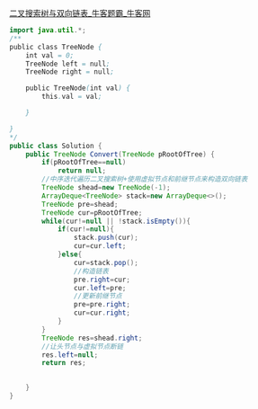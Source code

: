 [二叉搜索树与双向链表_牛客题霸_牛客网](https://www.nowcoder.com/practice/947f6eb80d944a84850b0538bf0ec3a5?tpId=13&tqId=23253&sourceUrl=%2Fexam%2Foj%2Fta%3Fpage%3D1%26tpId%3D13%26type%3D13)

```java
import java.util.*;
/**
public class TreeNode {
    int val = 0;
    TreeNode left = null;
    TreeNode right = null;

    public TreeNode(int val) {
        this.val = val;

    }

}
*/
public class Solution {
    public TreeNode Convert(TreeNode pRootOfTree) {
        if(pRootOfTree==null)
            return null;
        //中序迭代遍历二叉搜索树+使用虚拟节点和前继节点来构造双向链表
        TreeNode shead=new TreeNode(-1);
        ArrayDeque<TreeNode> stack=new ArrayDeque<>();
        TreeNode pre=shead;
        TreeNode cur=pRootOfTree;
        while(cur!=null || !stack.isEmpty()){
            if(cur!=null){
                stack.push(cur);
                cur=cur.left;
            }else{
                cur=stack.pop();
                //构造链表
                pre.right=cur;
                cur.left=pre;
                //更新前继节点
                pre=pre.right;
                cur=cur.right;
            }
        }
        TreeNode res=shead.right;
        //让头节点与虚拟节点断链
        res.left=null;
        return res;

        
    }
}

```